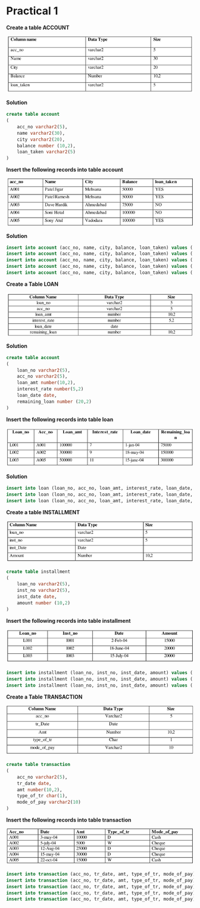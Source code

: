 # Practical 1

**Create a table ACCOUNT**

![image-20210819144321164](images/image-20210819144321164.png)

**Solution**

```sql
create table account
(
    acc_no varchar2(5),
    name varchar2(30),
    city varchar2(20),
    balance number (10,2),
    loan_taken varchar2(5)
)
```

**Insert the following records into table account**

![image-20210819144517402](images/image-20210819144517402.png)

**Solution**

```sql
insert into account (acc_no, name, city, balance, loan_taken) values ('A001', 'Patel Jigar', 'Mehsana', '50000', 'YES')
insert into account (acc_no, name, city, balance, loan_taken) values ('A002', 'Patel Ramesh', 'Mehsana', '50000', 'YES')
insert into account (acc_no, name, city, balance, loan_taken) values ('A003', 'Dave Hardik', 'Ahmedabad', '50000', 'NO')
insert into account (acc_no, name, city, balance, loan_taken) values ('A004', 'Soni Hetal', 'Ahmedabad', '50000', 'NO')
insert into account (acc_no, name, city, balance, loan_taken) values ('A005', 'Sony Atul', 'Vadodara', '50000', 'YES')
```

**Create a Table LOAN**

![image-20210819150854222](images/image-20210819150854222.png)

**Solution**

```sql
create table account
(
    loan_no varchar2(5),
    acc_no varchar2(5),
    loan_amt number(10,2),
    interest_rate number(5,2)
    loan_date date,
    remaining_loan number (20,2)
)
```

**Insert the following records into table loan**

![image-20210819151130331](images/image-20210819151130331.png)

**Solution**

```sql
insert into loan (loan_no, acc_no, loan_amt, interest_rate, loan_date, remaining_loan) values ('L001', 'A001', '100000', '7', '01-01-2004', '75000')
insert into loan (loan_no, acc_no, loan_amt, interest_rate, loan_date, remaining_loan) values ('L002', 'A002', '300000', '9', '05-18-2004', '150000')
insert into loan (loan_no, acc_no, loan_amt, interest_rate, loan_date, remaining_loan) values ('L003', 'A005', '500000', '1', '06-15-2004', '300000')
```

**Create a table INSTALLMENT**

![image-20210819151512001](images/image-20210819151512001.png)

```sql
create table installment
(
	loan_no varchar2(5),
	inst_no varchar2(5),
    inst_date date,
    amount number (10,2)
)
```

**Insert the following records into table installment**

![image-20210819152042274](images/image-20210819152042274.png)

```sql
insert into installment (loan_no, inst_no, inst_date, amount) values ('L001', 'I001', '02-02-2004', '15000')
insert into installment (loan_no, inst_no, inst_date, amount) values ('L002', 'I002', '06-18-2004', '20000')
insert into installment (loan_no, inst_no, inst_date, amount) values ('L003', 'I003', '07-15-2004', '20000')
```

**Create a Table TRANSACTION**

![image-20210819152357463](images/image-20210819152357463.png)

```sql
create table transaction
(
    acc_no varchar2(5),
    tr_date date,
    amt number(10,2),
    type_of_tr char(1),
    mode_of_pay varchar2(10)
)
```

**Insert the following records into table transaction**

![image-20210819152517909](images/image-20210819152517909.png)

```sql
insert into transaction (acc_no, tr_date, amt, type_of_tr, mode_of_pay) values ('A001', '03-03-2004', '10000', 'D', 'Cash')
insert into transaction (acc_no, tr_date, amt, type_of_tr, mode_of_pay) values ('A002', '07-05-2004', '5000', 'W', 'Cheque')
insert into transaction (acc_no, tr_date, amt, type_of_tr, mode_of_pay) values ('A003', '08-12-2004', '25000', 'D', 'Cheque')
insert into transaction (acc_no, tr_date, amt, type_of_tr, mode_of_pay) values ('A004', '05-15-2004', '30000', 'D', 'Cheque')
insert into transaction (acc_no, tr_date, amt, type_of_tr, mode_of_pay) values ('A005', '10-22-2004', '15000', 'W', 'Cash')
```

